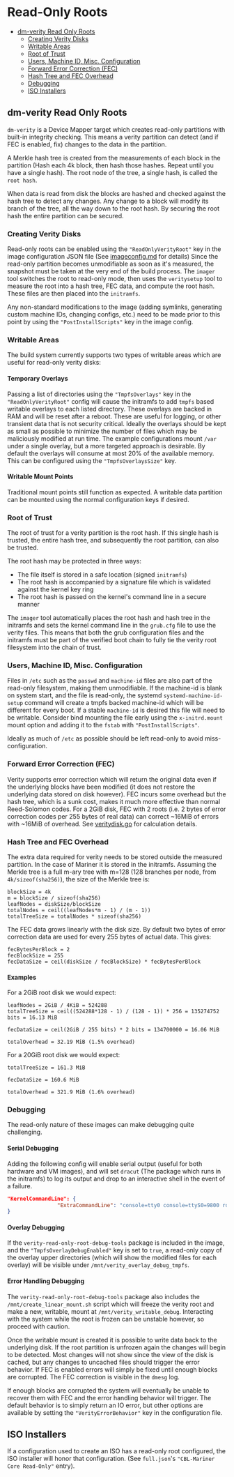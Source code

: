 Read-Only Roots
===

- [dm-verity Read Only Roots](#dm-verity-read-only-roots)
  - [Creating Verity Disks](#Creating-Verity-Disks)
  - [Writable Areas](#Writable-Areas)
  - [Root of Trust](#Root-of-Trust)
  - [Users, Machine ID, Misc. Configuration](#Users-Machine-ID-Misc-Configuration)
  - [Forward Error Correction (FEC)](#Forward-Error-Correction-(FEC))
  - [Hash Tree and FEC Overhead](#Hash-Tree-and-FEC-Overhead)
  - [Debugging](#Debugging)
  - [ISO Installers](#ISO-Installers)

## dm-verity Read Only Roots
`dm-verity` is a Device Mapper target which creates read-only partitions with built-in integrity checking. This means a verity partition can detect (and if FEC is enabled, fix) changes to the data in the partition.

A Merkle hash tree is created from the measurements of each block in the partition (Hash each 4k block, then hash those hashes. Repeat until you have a single hash). The root node of the tree, a single hash, is called the `root hash`.

When data is read from disk the blocks are hashed and checked against the hash tree to detect any changes. Any change to a block will modify its branch of the tree, all the way down to the root hash. By securing the root hash the entire partition can be secured.

### Creating Verity Disks
Read-only roots can be enabled using the `"ReadOnlyVerityRoot"` key in the image configuration JSON file (See [imageconfig.md](../formats/imageconfig.md#ReadOnlyVerityRoot) for details)
Since the read-only partition becomes unmodifiable as soon as it's measured, the snapshot must be taken at the very end of the build process. The `imager` tool switches the root to read-only mode, then uses the `veritysetup` tool to measure the root into a hash tree, FEC data, and compute the root hash. These files are then placed into the `initramfs`.

Any non-standard modifications to the image (adding symlinks, generating custom machine IDs, changing configs, etc.) need to be made prior to this point by using the `"PostInstallScripts"` key in the image config.

### Writable Areas
The build system currently supports two types of writable areas which are useful for read-only verity disks:

#### Temporary Overlays
Passing a list of directories using the `"TmpfsOverlays"` key in the `"ReadOnlyVerityRoot"` config will cause the initramfs to add `tmpfs` based writable overlays to each listed directory. These overlays are backed in RAM and will be reset after a reboot. These are useful for logging, or other transient data that is not security critical. Ideally the overlays should be kept as small as possible to minimize the number of files which may be maliciously modified at run time. The example configurations mount `/var` under a single overlay, but a more targeted approach is desirable. By default the overlays will consume at most 20% of the available memory. This can be configured using the `"TmpfsOverlaysSize"` key.

#### Writable Mount Points
Traditional mount points still function as expected. A writable data partition can be mounted using the normal configuration keys if desired.

### Root of Trust
The root of trust for a verity partition is the root hash. If this single hash is trusted, the entire hash tree, and subsequently the root partition, can also be trusted. 

The root hash may be protected in three ways:
- The file itself is stored in a safe location (signed `initramfs`)
- The root hash is accompanied by a signature file which is validated against the kernel key ring
- The root hash is passed on the kernel's command line in a secure manner

The `imager` tool automatically places the root hash and hash tree in the initramfs and sets the kernel command line in the `grub.cfg` file to use the verity files. This means that both the grub configuration files and the initramfs must be part of the verified boot chain to fully tie the verity root filesystem into the chain of trust.

### Users, Machine ID, Misc. Configuration
Files in `/etc` such as the `passwd` and `machine-id` files are also part of the read-only filesystem, making them unmodifiable. If the machine-id is blank on system start, and the file is read-only, the systemd `systemd-machine-id-setup` command will create a tmpfs backed machine-id which will be different for every boot. If a stable `machine-id` is desired this file will need to be writable. Consider bind mounting the file early using the `x-initrd.mount` mount option and adding it to the `fstab` with `"PostInstallScripts"`.

Ideally as much of `/etc` as possible should be left read-only to avoid miss-configuration.

### Forward Error Correction (FEC)
Verity supports error correction which will return the original data even if the underlying blocks have been modified (it does not restore the underlying data stored on disk however). FEC incurs some overhead but the hash tree, which is a sunk cost, makes it much more effective than normal Reed-Solomon codes. For a 2GiB disk, FEC with 2 roots (i.e. 2 bytes of error correction codes per 255 bytes of real data) can correct ~16MiB of errors with ~16MiB of overhead. See [veritydisk.go](../../tools/pkg/imagegen/configuration/veritydisk.go) for calculation details.

### Hash Tree and FEC Overhead
The extra data required for verity needs to be stored outside the measured partition. In the case of Mariner it is stored in the initramfs. Assuming the Merkle tree is a full m-ary tree with m=128 (128 branches per node, from `4k/sizeof(sha256)`), the size of the Merkle tree is:
```
blockSize = 4k
m = blockSize / sizeof(sha256)
leafNodes = diskSize/blockSize
totalNodes = ceil((leafNodes*m - 1) / (m - 1))
totalTreeSize = totalNodes * sizeof(sha256)
```

The FEC data grows linearly with the disk size. By default two bytes of error correction data are used for every 255 bytes of actual data. This gives:
```
fecBytesPerBlock = 2
fecBlockSize = 255
fecDataSize = ceil(diskSize / fecBlockSize) * fecBytesPerBlock
```

#### Examples
For a 2GiB root disk we would expect:
```
leafNodes = 2GiB / 4KiB = 524288
totalTreeSize = ceil((524288*128 - 1) / (128 - 1)) * 256 = 135274752 bits = 16.13 MiB

fecDataSize = ceil(2GiB / 255 bits) * 2 bits = 134700000 = 16.06 MiB

totalOverhead = 32.19 MiB (1.5% overhead)
```
For a 20GiB root disk we would expect:
```
totalTreeSize = 161.3 MiB

fecDataSize = 160.6 MiB

totalOverhead = 321.9 MiB (1.6% overhead)
```

### Debugging
The read-only nature of these images can make debugging quite challenging.
#### Serial Debugging
Adding the following config will enable serial output (useful for both hardware and VM images), and will set `dracut` (The package which runs in the initramfs) to log its output and drop to an interactive shell in the event of a failure.
```json
"KernelCommandLine": {
                "ExtraCommandLine": "console=tty0 console=ttyS0=9800 rd.debug rd.shell=1"
}
```

#### Overlay Debugging
If the `verity-read-only-root-debug-tools` package is included in the image, and the `"TmpfsOverlayDebugEnabled"` key is set to `true`, a read-only copy of the overlay upper directories (which will show the modified files for each overlay) will be visible under `/mnt/verity_overlay_debug_tmpfs`.

#### Error Handling Debugging
The `verity-read-only-root-debug-tools` package also includes the `/mnt/create_linear_mount.sh` script which will freeze the verity root and make a new, writable, mount at `/mnt/verity_writable_debug`. Interacting with the system while the root is frozen can be unstable however, so proceed with caution.

Once the writable mount is created it is possible to write data back to the underlying disk. If the root partition is unfrozen again the changes will begin to be detected. Most changes will not show since the view of the disk is cached, but any changes to uncached files should trigger the error behavior. If FEC is enabled errors will simply be fixed until enough blocks are corrupted. The FEC correction is visible in the `dmesg` log.

If enough blocks are corrupted the system will eventually be unable to recover them with FEC and the error handling behavior will trigger. The default behavior is to simply return an IO error, but other options are available by setting the `"VerityErrorBehavior"` key in the configuration file.

## ISO Installers
If a configuration used to create an ISO has a read-only root configured, the ISO installer will honor that configuration. (See `full.json`'s `"CBL-Mariner Core Read-Only"` entry).
